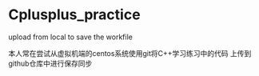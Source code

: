 # Cplusplus_practice
upload from local to save the workfile

本人常在尝试从虚拟机端的centos系统使用git将C++学习练习中的代码
上传到github仓库中进行保存同步
